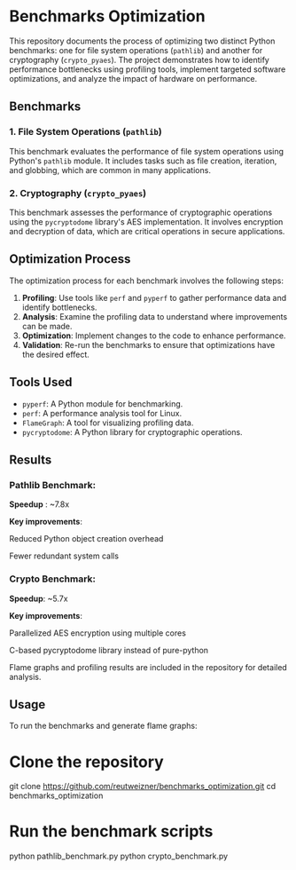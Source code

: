 # Benchmarks Optimization

This repository documents the process of optimizing two distinct Python benchmarks: 
one for file system operations (`pathlib`) and another for cryptography (`crypto_pyaes`). 
The project demonstrates how to identify performance bottlenecks using profiling tools, implement targeted software optimizations, and analyze the impact of hardware on performance.

## Benchmarks

### 1. File System Operations (`pathlib`)
This benchmark evaluates the performance of file system operations using Python's `pathlib` module. It includes tasks such as file creation, iteration, and globbing, which are common in many applications.

### 2. Cryptography (`crypto_pyaes`)
This benchmark assesses the performance of cryptographic operations using the `pycryptodome` library's AES implementation. It involves encryption and decryption of data, which are critical operations in secure applications.

## Optimization Process

The optimization process for each benchmark involves the following steps:

1. **Profiling**: Use tools like `perf` and `pyperf` to gather performance data and identify bottlenecks.
2. **Analysis**: Examine the profiling data to understand where improvements can be made.
3. **Optimization**: Implement changes to the code to enhance performance.
4. **Validation**: Re-run the benchmarks to ensure that optimizations have the desired effect.

## Tools Used

- `pyperf`: A Python module for benchmarking.
- `perf`: A performance analysis tool for Linux.
- `FlameGraph`: A tool for visualizing profiling data.
- `pycryptodome`: A Python library for cryptographic operations.

## Results
### Pathlib Benchmark:

**Speedup** : ~7.8x

**Key improvements**:

Reduced Python object creation overhead
 
Fewer redundant system calls

### Crypto Benchmark:

**Speedup**: ~5.7x

**Key improvements**:

Parallelized AES encryption using multiple cores

C-based pycryptodome library instead of pure-python

Flame graphs and profiling results are included in the repository for detailed analysis.
## Usage

To run the benchmarks and generate flame graphs: 
  # Clone the repository
  git clone https://github.com/reutweizner/benchmarks_optimization.git
  cd benchmarks_optimization
  
  # Run the benchmark scripts
  python pathlib_benchmark.py
  python crypto_benchmark.py

